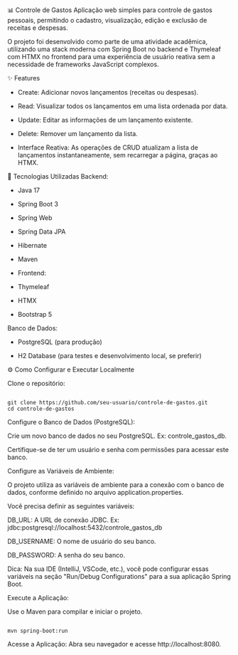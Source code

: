 📊 Controle de Gastos
Aplicação web simples para controle de gastos pessoais, permitindo o cadastro, visualização, edição e exclusão de receitas e despesas.

O projeto foi desenvolvido como parte de uma atividade acadêmica, utilizando uma stack moderna com Spring Boot no backend e Thymeleaf com HTMX no frontend para uma experiência de usuário reativa sem a necessidade de frameworks JavaScript complexos.

✨ Features
- Create: Adicionar novos lançamentos (receitas ou despesas).

- Read: Visualizar todos os lançamentos em uma lista ordenada por data.

- Update: Editar as informações de um lançamento existente.

- Delete: Remover um lançamento da lista.

- Interface Reativa: As operações de CRUD atualizam a lista de lançamentos instantaneamente, sem recarregar a página, graças ao HTMX.

🚀 Tecnologias Utilizadas
Backend:

- Java 17

- Spring Boot 3

- Spring Web

- Spring Data JPA

- Hibernate

- Maven

- Frontend:

- Thymeleaf

- HTMX

- Bootstrap 5

Banco de Dados:

- PostgreSQL (para produção)

- H2 Database (para testes e desenvolvimento local, se preferir)


⚙️ Como Configurar e Executar Localmente

Clone o repositório:

```

git clone https://github.com/seu-usuario/controle-de-gastos.git
cd controle-de-gastos

```

Configure o Banco de Dados (PostgreSQL):

Crie um novo banco de dados no seu PostgreSQL. Ex: controle_gastos_db.

Certifique-se de ter um usuário e senha com permissões para acessar este banco.

Configure as Variáveis de Ambiente:

O projeto utiliza as variáveis de ambiente para a conexão com o banco de dados, conforme definido no arquivo application.properties.

Você precisa definir as seguintes variáveis:

DB_URL: A URL de conexão JDBC. Ex: jdbc:postgresql://localhost:5432/controle_gastos_db

DB_USERNAME: O nome de usuário do seu banco.

DB_PASSWORD: A senha do seu banco.

Dica: Na sua IDE (IntelliJ, VSCode, etc.), você pode configurar essas variáveis na seção "Run/Debug Configurations" para a sua aplicação Spring Boot.

Execute a Aplicação:

Use o Maven para compilar e iniciar o projeto.

```

mvn spring-boot:run

```

Acesse a Aplicação:
Abra seu navegador e acesse http://localhost:8080.

